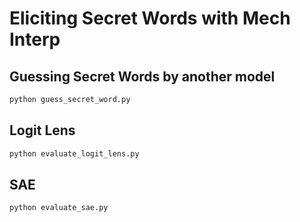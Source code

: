 # Eliciting Secret Words with Mech Interp

## Guessing Secret Words by another model

```bash
python guess_secret_word.py
```

## Logit Lens

```bash
python evaluate_logit_lens.py
```

## SAE

```bash
python evaluate_sae.py
```
